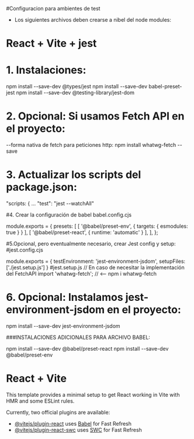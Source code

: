 #Configuracion para ambientes de test
- Los siguientes archivos deben crearse a nibel del node modules:

# React + Vite + jest
# 1. Instalaciones:

npm install --save-dev @types/jest
npm install --save-dev babel-preset-jest
npm install --save-dev @testing-library/jest-dom

# 2. Opcional: Si usamos Fetch API en el proyecto:
--forma nativa de fetch para peticiones http:
npm install whatwg-fetch --save

# 3. Actualizar los scripts del package.json:
"scripts: {
  ...
  "test": "jest --watchAll"

#4. Crear la configuración de babel babel.config.cjs

module.exports = {
    presets: [
        [ '@babel/preset-env', { targets: { esmodules: true } } ],
        [ '@babel/preset-react', { runtime: 'automatic' } ],
    ],
};

#5.Opcional, pero eventualmente necesario, crear Jest config y setup:
#jest.config.cjs

module.exports = {
    testEnvironment: 'jest-environment-jsdom',
    setupFiles: ['./jest.setup.js']
}
#jest.setup.js
// En caso de necesitar la implementación del FetchAPI
import 'whatwg-fetch'; // <-- npm i whatwg-fetch

# 6. Opcional: Instalamos jest-environment-jsdom en el proyecto:
npm install --save-dev jest-environment-jsdom

###INSTALACIONES ADICIONALES PARA ARCHIVO BABEL:

npm install --save-dev @babel/preset-react
npm install --save-dev @babel/preset-env

# React + Vite

This template provides a minimal setup to get React working in Vite with HMR and some ESLint rules.

Currently, two official plugins are available:

- [@vitejs/plugin-react](https://github.com/vitejs/vite-plugin-react/blob/main/packages/plugin-react/README.md) uses [Babel](https://babeljs.io/) for Fast Refresh
- [@vitejs/plugin-react-swc](https://github.com/vitejs/vite-plugin-react-swc) uses [SWC](https://swc.rs/) for Fast Refresh

